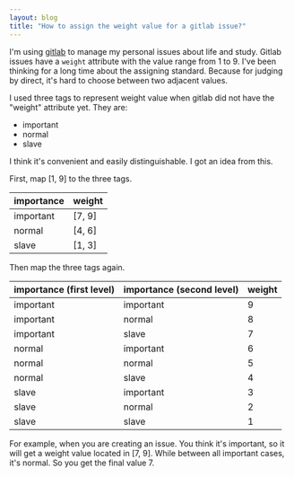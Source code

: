 ```yaml
---
layout: blog
title: "How to assign the weight value for a gitlab issue?"
---
```


I'm using [gitlab](http://gitlab.com/) to manage my personal issues about life and study. Gitlab issues have a `weight` attribute with the value range from 1 to 9. I've been thinking for a long time about the assigning standard. Because for judging by direct, it's hard to choose between two adjacent values.

I used three tags to represent weight value when gitlab did not have the "weight" attribute yet. They are:

- important
- normal
- slave

I think it's convenient and easily distinguishable. I got an idea from this.

First, map [1, 9] to the three tags.

| importance | weight |
| --- | --- |
| important | [7, 9] |
| normal | [4, 6] |
| slave | [1, 3] |


Then map the three tags again.

| importance (first level) | importance (second level) | weight |
| --- | --- | --- |
| important | important | 9 |
| important | normal |  8 |
| important | slave | 7 |
| normal | important | 6 |
| normal | normal | 5 |
| normal | slave | 4 |
| slave | important | 3 |
| slave | normal | 2 |
| slave | slave | 1 |

For example, when you are creating an issue. You think it's important, so it will get a weight value located in [7, 9]. While between all important cases, it's normal. So you get the final value 7.
